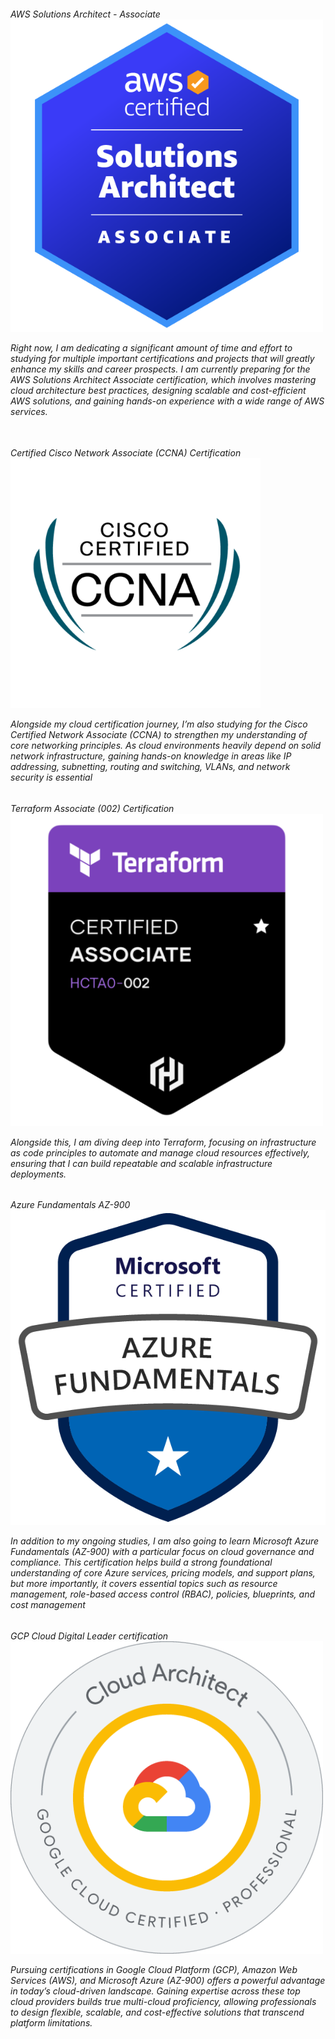 <h6> AWS Solutions Architect - Associate
<img src="../assets/images/AWS SAA.png"  width="500"/> <br>
<p>Right now, I am dedicating a significant amount of time and effort to studying for multiple important certifications and projects that will greatly enhance my skills and career prospects. I am currently preparing for the AWS Solutions Architect Associate certification, which involves mastering cloud architecture best practices, designing scalable and cost-efficient AWS solutions, and gaining hands-on experience with a wide range of AWS services.
<br>
<br>
<h6> Certified Cisco Network Associate (CCNA) Certification
<img src="../assets/images/CCNA.png"  width="400"/> <br>
<p> Alongside my cloud certification journey, I’m also studying for the Cisco Certified Network Associate (CCNA) to strengthen my understanding of core networking principles. As cloud environments heavily depend on solid network infrastructure, gaining hands-on knowledge in areas like IP addressing, subnetting, routing and switching, VLANs, and network security is essential
<h6> Terraform Associate (002) Certification
<img src="../assets/images/Terraform.png"  width="500"/> <br>
<p> Alongside this, I am diving deep into Terraform, focusing on infrastructure as code principles to automate and manage cloud resources effectively, ensuring that I can build repeatable and scalable infrastructure deployments.
<h6> Azure Fundamentals AZ-900
<img src="../assets/images/AZ-900.png"  width="550"/> <br>
<p> In addition to my ongoing studies, I am also going to learn Microsoft Azure Fundamentals (AZ-900) with a particular focus on cloud governance and compliance. This certification helps build a strong foundational understanding of core Azure services, pricing models, and support plans, but more importantly, it covers essential topics such as resource management, role-based access control (RBAC), policies, blueprints, and cost management
<h6> GCP Cloud Digital Leader certification
<img src="../assets/images/GCP.png"  width="500"/> <br>
<p> Pursuing certifications in Google Cloud Platform (GCP), Amazon Web Services (AWS), and Microsoft Azure (AZ-900) offers a powerful advantage in today’s cloud-driven landscape. Gaining expertise across these top cloud providers builds true multi-cloud proficiency, allowing professionals to design flexible, scalable, and cost-effective solutions that transcend platform limitations.